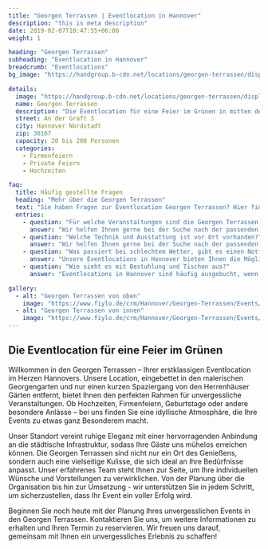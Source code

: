 ```yaml
---
title: "Georgen Terrassen | Eventlocation in Hannover"
description: "this is meta description"
date: 2019-02-07T10:47:55+06:00
weight: 1

heading: "Georgen Terrassen"
subheading: "Eventlocation in Hannover"
breadcrumb: "Eventlocations"
bg_image: "https://handgroup.b-cdn.net/locations/georgen-terrassen/display3.jpg"

details:
  image: "https://handgroup.b-cdn.net/locations/georgen-terrassen/display3.jpg"
  name: Georgen Terrassen
  description: "Die Eventlocation für eine Feier im Grünen in mitten der Georgen Gärten in Hannover."
  street: An der Graft 3
  city: Hannover Nordstadt
  zip: 30167
  capacity: 20 bis 200 Personen
  categories:
    - Firmenfeiern
    - Private Feiern
    - Hochzeiten

faq:
  title: Häufig gestellte Fragen
  heading: "Mehr über die Georgen Terrassen"
  text: "Sie haben Fragen zur Eventlocation Georgen Terrassen? Hier finden Sie **Antworten auf häufig gestellte Fragen**. Zögern Sie nicht, uns bei weiteren Fragen zu kontaktieren."
  entries:
    - question: "Für welche Veranstaltungen sind die Georgen Terrassen geeignet?"
      answer: "Wir helfen Ihnen gerne bei der Suche nach der passenden Eventlocation für Ihre Veranstaltung in Hannover. Egal ob Sie eine Hochzeit, ein Firmenevent oder eine private Feier planen, wir haben die passende Location für Sie."
    - question: "Welche Technik und Ausstattung ist vor Ort vorhanden?"
      answer: "Wir helfen Ihnen gerne bei der Suche nach der passenden Eventlocation für Ihre Veranstaltung in Hannover. Egal ob Sie eine Hochzeit, ein Firmenevent oder eine private Feier planen, wir haben die passende Location für Sie."
    - question: "Was passiert bei schlechtem Wetter, gibt es einen Notfallplan?"
      answer: "Unsere Eventlocations in Hannover bieten Ihnen die Möglichkeit, Ihre Veranstaltung individuell und passend zu gestalten. Wir beraten Sie gerne bei der Auswahl der passenden Location und unterstützen Sie bei der Umsetzung Ihrer Vorstellungen."
    - question: "Wie sieht es mit Bestuhlung und Tischen aus?"
      answer: "Eventlocations in Hannover sind häufig ausgebucht, wenn es sich um beliebte Veranstaltungsorte handelt oder wenn es sich um eine Veranstaltung in der Hochsaison handelt. Wir empfehlen Ihnen daher, frühzeitig eine Anfrage zu stellen, um die Verfügbarkeit zu prüfen."

gallery:
  - alt: "Georgen Terrassen von oben"
    image: "https://www.fiylo.de/crm/Hannover/Georgen-Terrassen/Events/georgen-terrassen-events-01.jpg"
  - alt: "Georgen Terrassen von innen"
    image: "https://www.fiylo.de/crm/Hannover/Georgen-Terrassen/Events/georgen-terrassen-events-02.jpg"
---
```


## Die Eventlocation für eine Feier im Grünen

Willkommen in den Georgen Terrassen – Ihrer erstklassigen Eventlocation im Herzen Hannovers. Unsere Location, eingebettet in den malerischen Georgengarten und nur einen kurzen Spaziergang von den Herrenhäuser Gärten entfernt, bietet Ihnen den perfekten Rahmen für unvergessliche Veranstaltungen. Ob Hochzeiten, Firmenfeiern, Geburtstage oder andere besondere Anlässe – bei uns finden Sie eine idyllische Atmosphäre, die Ihre Events zu etwas ganz Besonderem macht.

Unser Standort vereint ruhige Eleganz mit einer hervorragenden Anbindung an die städtische Infrastruktur, sodass Ihre Gäste uns mühelos erreichen können. Die Georgen Terrassen sind nicht nur ein Ort des Genießens, sondern auch eine vielseitige Kulisse, die sich ideal an Ihre Bedürfnisse anpasst.
Unser erfahrenes Team steht Ihnen zur Seite, um Ihre individuellen Wünsche und Vorstellungen zu verwirklichen. Von der Planung über die Organisation bis hin zur Umsetzung - wir unterstützen Sie in jedem Schritt, um sicherzustellen, dass Ihr Event ein voller Erfolg wird.

Beginnen Sie noch heute mit der Planung Ihres unvergesslichen Events in den Georgen Terrassen. Kontaktieren Sie uns, um weitere Informationen zu erhalten und Ihren Termin zu reservieren. Wir freuen uns darauf, gemeinsam mit Ihnen ein unvergessliches Erlebnis zu schaffen!
